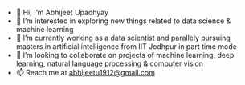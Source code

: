 - 👋 Hi, I’m Abhijeet Upadhyay
- 👀 I’m interested in exploring new things related to data science & machine learning
- 🌱 I’m currently working as a data scientist and parallely pursuing masters in artificial intelligence from IIT Jodhpur in part time mode
- 💞️ I’m looking to collaborate on projects of machine learning, deep learning, natural language processing & computer vision
- 📫 Reach me at abhijeetu1912@gmail.com

<!---
abhijeetu1912/abhijeetu1912 is a ✨ special ✨ repository because its `README.md` (this file) appears on your GitHub profile.
You can click the Preview link to take a look at your changes.
--->
